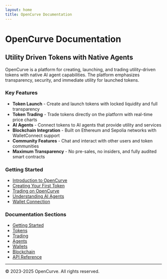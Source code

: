 ```yaml
---
layout: home
title: OpenCurve Documentation
---
```


# OpenCurve Documentation

## Utility Driven Tokens with Native Agents

OpenCurve is a platform for creating, launching, and trading utility-driven tokens with native AI agent capabilities. The platform emphasizes transparency, security, and immediate utility for launched tokens.

### Key Features

- **Token Launch** - Create and launch tokens with locked liquidity and full transparency
- **Token Trading** - Trade tokens directly on the platform with real-time price charts
- **AI Agents** - Connect tokens to AI agents that provide utility and services
- **Blockchain Integration** - Built on Ethereum and Sepolia networks with WalletConnect support
- **Community Features** - Chat and interact with other users and token communities
- **Maximum Transparency** - No pre-sales, no insiders, and fully audited smart contracts

### Getting Started

- [Introduction to OpenCurve](./getting-started/introduction.html)
- [Creating Your First Token](./tokens/create.html)
- [Trading on OpenCurve](./trading/overview.html)
- [Understanding AI Agents](./agents/overview.html)
- [Wallet Connection](./wallets/connecting.html)

### Documentation Sections

- [Getting Started](./getting-started/)
- [Tokens](./tokens/)
- [Trading](./trading/)
- [Agents](./agents/)
- [Wallets](./wallets/)
- [Blockchain](./blockchain/)
- [API Reference](./api/)

---

© 2023-2025 OpenCurve. All rights reserved.

